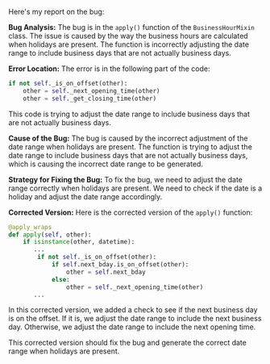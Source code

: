Here's my report on the bug:

**Bug Analysis:**
The bug is in the `apply()` function of the `BusinessHourMixin` class. The issue is caused by the way the business hours are calculated when holidays are present. The function is incorrectly adjusting the date range to include business days that are not actually business days.

**Error Location:**
The error is in the following part of the code:

```python
if not self._is_on_offset(other):
    other = self._next_opening_time(other)
    other = self._get_closing_time(other)
```

This code is trying to adjust the date range to include business days that are not actually business days.

**Cause of the Bug:**
The bug is caused by the incorrect adjustment of the date range when holidays are present. The function is trying to adjust the date range to include business days that are not actually business days, which is causing the incorrect date range to be generated.

**Strategy for Fixing the Bug:**
To fix the bug, we need to adjust the date range correctly when holidays are present. We need to check if the date is a holiday and adjust the date range accordingly.

**Corrected Version:**
Here is the corrected version of the `apply()` function:

```python
@apply_wraps
def apply(self, other):
    if isinstance(other, datetime):
       ...
        if not self._is_on_offset(other):
            if self.next_bday.is_on_offset(other):
                other = self.next_bday
            else:
                other = self._next_opening_time(other)
       ...
```

In this corrected version, we added a check to see if the next business day is on the offset. If it is, we adjust the date range to include the next business day. Otherwise, we adjust the date range to include the next opening time.

This corrected version should fix the bug and generate the correct date range when holidays are present.